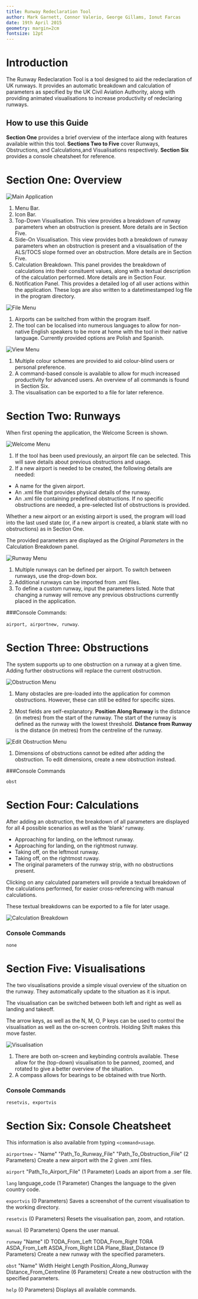 ```yaml
---
title: Runway Redeclaration Tool
author: Mark Garnett, Connor Valerio, George Gillams, Ionut Farcas
date: 19th April 2015
geometry: margin=2cm
fontsize: 12pt
---
```


# Introduction

The Runway Redeclaration Tool is a tool designed to aid the redeclaration of UK runways. It provides an automatic breakdown and calculation of parameters as specified by the UK Civil Aviation Authority, along with providing animated visualisations to increase productivity of redeclaring runways.

## How to use this Guide

**Section One** provides a brief overview of the interface along with features available within this tool. **Sections Two to Five** cover Runways, Obstructions, and Calculations,and Visualisations respectively. **Section Six** provides a console cheatsheet for reference.

Section One: Overview
======

![Main Application](main.png)

1. Menu Bar.
2. Icon Bar.
3. Top-Down Visualisation. This view provides a breakdown of runway parameters when an obstruction is present. More details are in Section Five.
4. Side-On Visualisation. This view provides both a breakdown of runway parameters when an obstruction is present and a visualisation of the ALS/TOCS slope formed over an obstruction. More details are in Section Five.
5. Calculation Breakdown. This panel provides the breakdown of calculations into their consituent values, along with a textual description of the calculation performed. More details are in Section Four.
6. Notification Panel. This provides a detailed log of all user actions within the application. These logs are also written to a datetimestamped log file in the program directory.

![File Menu](file.png)

1. Airports can be switched from within the program itself.
2. The tool can be localised into numerous languages to allow for non-native English speakers to be more at home with the tool in their native language. Currently provided options are Polish and Spanish.



![View Menu](view.png)


1. Multiple colour schemes are provided to aid colour-blind users or personal preference.
2. A command-based console is available to allow for much increased productivity for advanced users. An overview of all commands is found in Section Six.
3. The visualisation can be exported to a file for later reference.

Section Two: Runways
======

When first opening the application, the Welcome Screen is shown. 



![Welcome Menu](welcome.png)



1. If the tool has been used previously, an airport file can be selected. This will save details about previous obstructions and usage.
2. If a new airport is needed to be created, the following details are needed:
+ A name for the given airport.
+ An .xml file that provides physical details of the runway.
+ An .xml file containing predefined obstructions. If no specific obstructions are needed, a pre-selected list of obstructions is provided.

Whether a new airport or an existing airport is used, the program will load into the last used state (or, if a new airport is created, a blank state with no obstructions) as in Section One.

The provided parameters are displayed as the *Original Parameters* in the Calculation Breakdown panel.



![Runway Menu](runway.png)



1. Multiple runways can be defined per airport. To switch between runways, use the drop-down box.
2. Additional runways can be imported from .xml files.
3. To define a custom runway, input the parameters listed. Note that changing a runway will remove any previous obstructions currently placed in the application.


###Console Commands:

`airport, airportnew, runway`.

Section Three: Obstructions
======

The system supports up to one obstruction on a runway at a given time. Adding further obstructions will replace the current obstruction.



![Obstruction Menu](obstr.png)



1. Many obstacles are pre-loaded into the application for common obstructions. However, these can still be edited for specific sizes.

2. Most fields are self-explanatory. **Position Along Runway** is the distance (in metres) from the start of the runway. The start of the runway is defined as the runway with the lowest threshold. **Distance from Runway** is the distance (in metres) from the centreline of the runway.

![Edit Obstruction Menu](editobstr.png)


1. Dimensions of obstructions cannot be edited after adding the obstruction. To edit dimensions, create a new obstruction instead.

###Console Commands

`obst`

Section Four: Calculations
======

After adding an obstruction, the breakdown of all parameters are displayed for all 4 possible scenarios as well as the 'blank' runway.

+ Approaching for landing, on the leftmost runway.
+ Approaching for landing, on the rightmost runway.
+ Taking off, on the leftmost runway.
+ Taking off, on the rightmost ruway.
+ The original parameters of the runway strip, with no obstructions present.

Clicking on any calculated parameters will provide a textual breakdown of the calculations performed, for easier cross-referencing with manual calculations.

These textual breakdowns can be exported to a file for later usage.

![Calculation Breakdown](breakdown.png)

### Console Commands
`none`

Section Five: Visualisations
======

The two visualisations provide a simple visual overview of the situation on the runway. They automatically update to the situation as it is input.

The visualisation can be switched between both left and right as well as landing and takeoff.

The arrow keys, as well as the N, M, O, P keys can be used to control the visualisation as well as the on-screen controls. Holding Shift makes this move faster.

![Visualisation](vis.png)

1. There are both on-screen and keybinding controls available. These allow for the (top-down) visualisation to be panned, zoomed, and rotated to give a better overview of the situation.
2. A compass allows for bearings to be obtained with true North.

### Console Commands
`resetvis, exportvis`

Section Six: Console Cheatsheet
======

This information is also available from typing `<command>usage`.

`airportnew` - "Name" "Path_To_Runway_File" "Path_To_Obstruction_File" 
	(2 Parameters) Create a new airport with the 2 given .xml files.

`airport` "Path_To_Airport_File"
	(1 Parameter) Loads an aiport from a .ser file.

`lang` language_code 
	(1 Parameter) Changes the language to the given country code.

`exportvis` 
	(0 Parameters) Saves a screenshot of the current visualisation to the working directory.

`resetvis`
	(0 Parameters) Resets the visualisation pan, zoom, and rotation.

`manual`
	(0 Parameters) Opens the user manual.

`runway` "Name" ID TODA_From_Left TODA_From_Right TORA ASDA_From_Left ASDA_From_Right LDA Plane_Blast_Distance
	(9 Parameters) Create a new runway with the specified parameters.

`obst` "Name" Width Height Length Position_Along_Runway Distance_From_Centreline
	(6 Parameters) Create a new obstruction with the specified parameters.

`help` 
	(0 Parameters) Displays all available commands.
